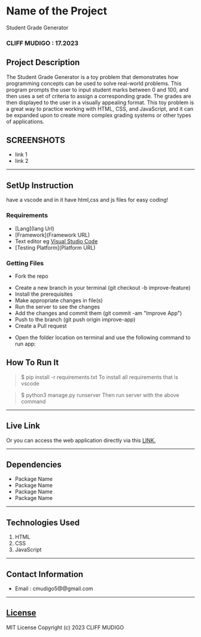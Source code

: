 # Name of the Project
Student Grade Generator
### CLIFF MUDIGO : 17.2023
## Project Description
The Student Grade Generator is a toy problem that demonstrates how programming concepts can be used to solve real-world problems. This program prompts the user to input student marks between 0 and 100, and then uses a set of criteria to assign a corresponding grade. The grades are then displayed to the user in a visually appealing format. This toy problem is a great way to practice working with HTML, CSS, and JavaScript, and it can be expanded upon to create more complex grading systems or other types of applications.

## SCREENSHOTS
- link 1
- link 2


********
## SetUp Instruction
have a vscode and in it have html,css and js files for easy coding!
### Requirements
* [Lang](lang Url)
* [Framework](Framework URL)
* Text editor eg [Visual Studio Code](https://code.visualstudio.com/download)
* [Testing Platform](Platform URL)


### Getting Files
* Fork the repo
- Create a new branch in your terminal (git checkout -b improve-feature)
- Install the prerequisites
- Make appropriate changes in file(s)
- Run the server to see the changes
- Add the changes and commit them (git commit -am "Improve App")
- Push to the branch (git push origin improve-app)
- Create a Pull request
* Open the folder location on terminal and use the following command to run app:

## How To Run It
>  $ pip install -r requirements.txt
To install all requirements that is vscode

> $ python3 manage.py runserver
Then run server with the above command
*****
## Live Link
Or you can access the web application directly via this [LINK.](link.com/)
*****
## Dependencies
- Package Name
- Package Name
- Package Name
- Package Name
*****
## Technologies Used
1. HTML
4. CSS
5. JavaScript
*****
## Contact Information
* Email : cmudigo5@@gmail.com
*****
## [License](LICENSE)
MIT License
Copyright (c) 2023 CLIFF MUDIGO